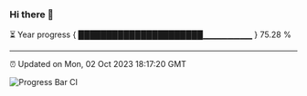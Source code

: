 ### Hi there 👋

⏳ Year progress { ██████████████████████▁▁▁▁▁▁▁▁ } 75.28 %

---

⏰ Updated on Mon, 02 Oct 2023 18:17:20 GMT

![Progress Bar CI](https://github.com/liununu/liununu/workflows/Progress%20Bar%20CI/badge.svg)
